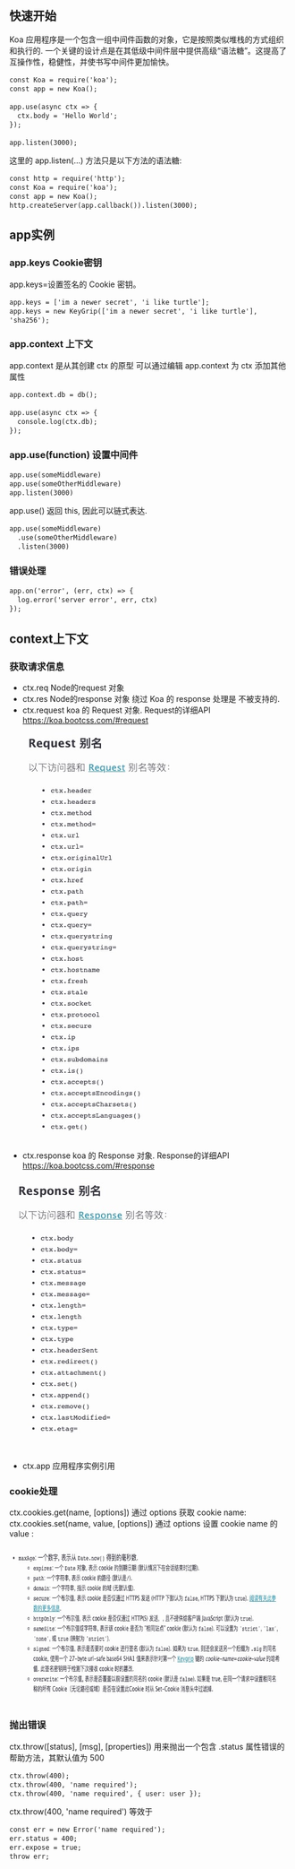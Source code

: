 ## 快速开始
Koa 应用程序是一个包含一组中间件函数的对象，它是按照类似堆栈的方式组织和执行的.
一个关键的设计点是在其低级中间件层中提供高级“语法糖”。这提高了互操作性，稳健性，并使书写中间件更加愉快。
```
const Koa = require('koa');
const app = new Koa();

app.use(async ctx => {
  ctx.body = 'Hello World';
});

app.listen(3000);
```
这里的 app.listen(...) 方法只是以下方法的语法糖:
```
const http = require('http');
const Koa = require('koa');
const app = new Koa();
http.createServer(app.callback()).listen(3000);
```
## app实例
### app.keys Cookie密钥
app.keys=设置签名的 Cookie 密钥。
```
app.keys = ['im a newer secret', 'i like turtle'];
app.keys = new KeyGrip(['im a newer secret', 'i like turtle'], 'sha256');
```
### app.context 上下文
app.context 是从其创建 ctx 的原型
可以通过编辑 app.context 为 ctx 添加其他属性
```
app.context.db = db();

app.use(async ctx => {
  console.log(ctx.db);
});
```
### app.use(function) 设置中间件
```
app.use(someMiddleware)
app.use(someOtherMiddleware)
app.listen(3000)
```
app.use() 返回 this, 因此可以链式表达.
```
app.use(someMiddleware)
  .use(someOtherMiddleware)
  .listen(3000)
```
### 错误处理
```
app.on('error', (err, ctx) => {
  log.error('server error', err, ctx)
});
```

## context上下文

### 获取请求信息
* ctx.req   Node的request 对象
* ctx.res   Node的response 对象 绕过 Koa 的 response 处理是 不被支持的.
* ctx.request  koa 的 Request 对象.
Request的详细API https://koa.bootcss.com/#request
<div>
  <img src="./resources/4765B5B17FE38372E53E80BEA46D3EC8.jpg" width="416" height="727">
</div>

* ctx.response  koa 的 Response 对象.
Response的详细API https://koa.bootcss.com/#response
<div>
  <img src="./resources/1A34DC565B8DB747E90C532768DD9C12.jpg" width="371" height="486">
</div>

* ctx.app  应用程序实例引用

### cookie处理
ctx.cookies.get(name, [options])  通过 options 获取 cookie name:
ctx.cookies.set(name, value, [options])  通过 options 设置 cookie name 的 value :
<div>
  <img src="./resources/C23D02B78FE6BF388968B3B76412DA0C.jpg" width="765" height="280">
</div>

### 抛出错误
ctx.throw([status], [msg], [properties])
用来抛出一个包含 .status 属性错误的帮助方法，其默认值为 500
```
ctx.throw(400);
ctx.throw(400, 'name required');
ctx.throw(400, 'name required', { user: user });
```
ctx.throw(400, 'name required') 等效于
```
const err = new Error('name required');
err.status = 400;
err.expose = true;
throw err;
```



 